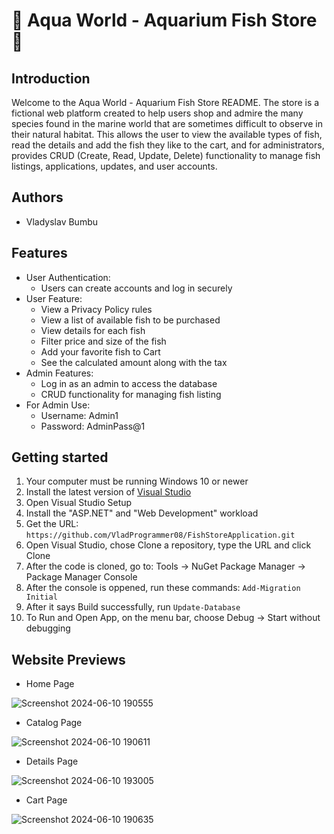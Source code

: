# 🐠 Aqua World - Aquarium Fish Store 🐠

## Introduction

Welcome to the Aqua World - Aquarium Fish Store README. The store is a fictional web platform created to help users shop and admire
the many species found in the marine world that are sometimes difficult to observe in their natural habitat. This allows the user
to view the available types of fish, read the details and add the fish they like to the cart, and for administrators, provides CRUD (Create, Read, Update, Delete)
functionality to manage fish listings, applications, updates, and user accounts.

## Authors

- Vladyslav Bumbu

## Features

- User Authentication:
   - Users can create accounts and log in securely
- User Feature:
   - View a Privacy Policy rules
   - View a list of available fish to be purchased
   - View details for each fish
   - Filter price and size of the fish
   - Add your favorite fish to Cart
   - See the calculated amount along with the tax
- Admin Features:
   - Log in as an admin to access the database
   - CRUD functionality for managing fish listing
- For Admin Use:
   - Username: Admin1
   - Password: AdminPass@1
     
## Getting started
1. Your computer must be running Windows 10 or newer
1. Install the latest version of [Visual Studio](https://developer.microsoft.com/en-us/windows/downloads/)
1. Open Visual Studio Setup 
1. Install the "ASP.NET" and "Web Development" workload
1. Get the URL: `` https://github.com/VladProgrammer08/FishStoreApplication.git ``
1. Open Visual Studio, chose Clone a repository, type the URL and click Clone
1. After the code is cloned, go to: Tools -> NuGet Package Manager -> Package Manager Console
1. After the console is oppened, run these commands: `` Add-Migration Initial ``
1. After it says Build successfully, run `` Update-Database ``
1. To Run and Open App, on the menu bar, choose Debug -> Start without debugging

## Website Previews
- Home Page
  
![Screenshot 2024-06-10 190555](https://github.com/VladProgrammer08/FishStoreApplication/assets/147568368/cc5a7270-53e2-45f8-b6e4-aee9216522b0)
- Catalog Page
  
![Screenshot 2024-06-10 190611](https://github.com/VladProgrammer08/FishStoreApplication/assets/147568368/56f1e28e-fab1-45ff-b37f-bbebbcca7fdb)
- Details Page
  
![Screenshot 2024-06-10 193005](https://github.com/VladProgrammer08/FishStoreApplication/assets/147568368/4cd1186a-93aa-4935-a59b-d11b6110cb45)
- Cart Page

![Screenshot 2024-06-10 190635](https://github.com/VladProgrammer08/FishStoreApplication/assets/147568368/93a9aee9-ffdf-4955-a736-31cb04990eb6)














